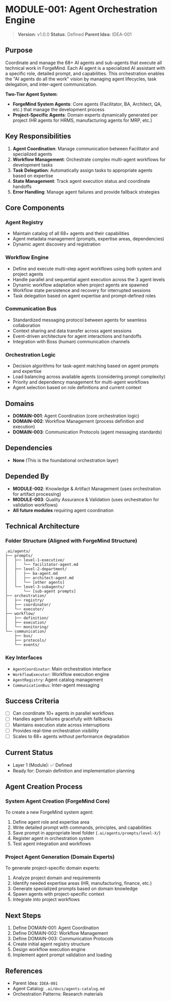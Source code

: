 # MODULE-001: Agent Orchestration Engine

> **Version**: v1.0.0
> **Status**: Defined
> **Parent Idea**: IDEA-001

## Purpose

Coordinate and manage the 68+ AI agents and sub-agents that execute all technical work in ForgeMind. Each AI agent is a specialized AI assistant with a specific role, detailed prompt, and capabilities. This orchestration enables the "AI agents do all the work" vision by managing agent lifecycles, task delegation, and inter-agent communication.

**Two-Tier Agent System**:
- **ForgeMind System Agents**: Core agents (Facilitator, BA, Architect, QA, etc.) that manage the development process
- **Project-Specific Agents**: Domain experts dynamically generated per project (HR agents for HRMS, manufacturing agents for MRP, etc.)

## Key Responsibilities

1. **Agent Coordination**: Manage communication between Facilitator and specialized agents
2. **Workflow Management**: Orchestrate complex multi-agent workflows for development tasks
3. **Task Delegation**: Automatically assign tasks to appropriate agents based on expertise
4. **State Management**: Track agent execution status and coordinate handoffs
5. **Error Handling**: Manage agent failures and provide fallback strategies

## Core Components

### Agent Registry

- Maintain catalog of all 68+ agents and their capabilities
- Agent metadata management (prompts, expertise areas, dependencies)
- Dynamic agent discovery and registration

### Workflow Engine

- Define and execute multi-step agent workflows using both system and project agents
- Handle parallel and sequential agent execution across the 3 agent levels
- Dynamic workflow adaptation when project agents are spawned
- Workflow state persistence and recovery for interrupted sessions
- Task delegation based on agent expertise and prompt-defined roles

### Communication Bus

- Standardized messaging protocol between agents for seamless collaboration
- Context sharing and data transfer across agent sessions
- Event-driven architecture for agent interactions and handoffs
- Integration with Boss (human) communication channels

### Orchestration Logic

- Decision algorithms for task-agent matching based on agent prompts and expertise
- Load balancing across available agents (considering prompt complexity)
- Priority and dependency management for multi-agent workflows
- Agent selection based on role definitions and current context

## Domains

- **DOMAIN-001**: Agent Coordination (core orchestration logic)
- **DOMAIN-002**: Workflow Management (process definition and execution)
- **DOMAIN-003**: Communication Protocols (agent messaging standards)

## Dependencies

- **None** (This is the foundational orchestration layer)

## Depended By

- **MODULE-002**: Knowledge & Artifact Management (uses orchestration for artifact processing)
- **MODULE-003**: Quality Assurance & Validation (uses orchestration for validation workflows)
- **All future modules** requiring agent coordination

## Technical Architecture

### Folder Structure (Aligned with ForgeMind Structure)

```
.ai/agents/
├── prompts/
│   ├── level-1-executive/
│   │   └── facilitator-agent.md
│   ├── level-2-department/
│   │   ├── ba-agent.md
│   │   ├── architect-agent.md
│   │   └── [other agents]
│   └── level-3-subagents/
│       └── [sub-agent prompts]
├── orchestration/
│   ├── registry/
│   ├── coordinator/
│   └── executor/
├── workflow/
│   ├── definition/
│   ├── execution/
│   └── monitoring/
└── communication/
    ├── bus/
    ├── protocols/
    └── events/
```

### Key Interfaces

- `AgentCoordinator`: Main orchestration interface
- `WorkflowExecutor`: Workflow execution engine
- `AgentRegistry`: Agent catalog management
- `CommunicationBus`: Inter-agent messaging

## Success Criteria

- [ ] Can coordinate 10+ agents in parallel workflows
- [ ] Handles agent failures gracefully with fallbacks
- [ ] Maintains execution state across interruptions
- [ ] Provides real-time orchestration visibility
- [ ] Scales to 68+ agents without performance degradation

## Current Status

- Layer 1 (Module): ✅ Defined
- Ready for: Domain definition and implementation planning

## Agent Creation Process

### System Agent Creation (ForgeMind Core)
To create a new ForgeMind system agent:
1. Define agent role and expertise area
2. Write detailed prompt with commands, principles, and capabilities
3. Save prompt in appropriate level folder (`.ai/agents/prompts/level-X/`)
4. Register agent in orchestration system
5. Test agent integration and workflows

### Project Agent Generation (Domain Experts)
To generate project-specific domain experts:
1. Analyze project domain and requirements
2. Identify needed expertise areas (HR, manufacturing, finance, etc.)
3. Generate specialized prompts based on domain knowledge
4. Spawn agents with project-specific context
5. Integrate into project workflows

## Next Steps

1. Define DOMAIN-001: Agent Coordination
2. Define DOMAIN-002: Workflow Management
3. Define DOMAIN-003: Communication Protocols
4. Create initial agent registry structure
5. Design workflow execution engine
6. Implement agent prompt validation and loading

## References

- Parent Idea: `IDEA-001`
- Agent Catalog: `.ai/docs/agents-catalog.md`
- Orchestration Patterns: Research materials
